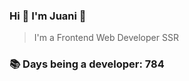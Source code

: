 ### Hi 👋 I&#39;m Juani 🦁

> I&#39;m a Frontend Web Developer SSR

### 📚 Days being a developer: 784
